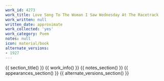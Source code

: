 ```yaml
---
work_id: 4273
work_title: Love Song To The Woman I Saw Wednesday At The Racetrack
work_written: null
written_date: approximate
work_collected: 'yes'
work_category: Poem
notes: null
icon: material/book
alternate_versions:
- 1927
---
```


{{ section_title() }}
{{ work_info() }}
{{ notes_section() }}
{{ appearances_section() }}
{{ alternate_versions_section() }}